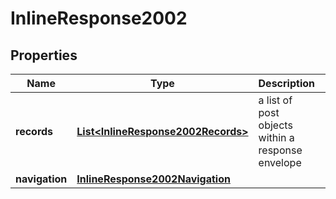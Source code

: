 
# InlineResponse2002

## Properties
Name | Type | Description | Notes
------------ | ------------- | ------------- | -------------
**records** | [**List&lt;InlineResponse2002Records&gt;**](InlineResponse2002Records.md) | a list of post objects within a response envelope |  [optional]
**navigation** | [**InlineResponse2002Navigation**](InlineResponse2002Navigation.md) |  |  [optional]



